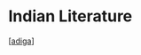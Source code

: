 # Indian Literature

[[adiga]]

[//begin]: # "Autogenerated link references for markdown compatibility"
[adiga]: adiga.md "Adiga"
[//end]: # "Autogenerated link references"
